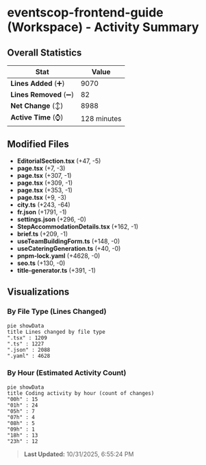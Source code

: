 # eventscop-frontend-guide (Workspace) - Activity Summary 

## Overall Statistics

| Stat                   | Value                                                             |
| ---------------------- | ----------------------------------------------------------------- |
| **Lines Added** (➕)   | 9070                                          |
| **Lines Removed** (➖) | 82                                        |
| **Net Change** (↕)    | 8988                |
| **Active Time** (⌚)   | 128 minutes |


## Modified Files
- **EditorialSection.tsx** (+47, -5)
- **page.tsx** (+7, -3)
- **page.tsx** (+307, -1)
- **page.tsx** (+309, -1)
- **page.tsx** (+353, -1)
- **page.tsx** (+9, -3)
- **city.ts** (+243, -64)
- **fr.json** (+1791, -1)
- **settings.json** (+296, -0)
- **StepAccommodationDetails.tsx** (+162, -1)
- **brief.ts** (+209, -1)
- **useTeamBuildingForm.ts** (+148, -0)
- **useCateringGeneration.ts** (+40, -0)
- **pnpm-lock.yaml** (+4628, -0)
- **seo.ts** (+130, -0)
- **title-generator.ts** (+391, -1)

## Visualizations

### By File Type (Lines Changed)

```mermaid
pie showData
title Lines changed by file type
".tsx" : 1209
".ts" : 1227
".json" : 2088
".yaml" : 4628
```

### By Hour (Estimated Activity Count)

```mermaid
pie showData
title Coding activity by hour (count of changes)
"00h" : 15
"01h" : 24
"05h" : 7
"07h" : 4
"08h" : 5
"09h" : 1
"18h" : 13
"23h" : 12
```


> **Last Updated:** 10/31/2025, 6:55:24 PM